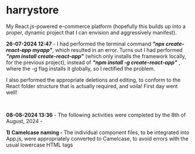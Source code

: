 # harrystore

My React.js-powered e-commerce platform (hopefully this builds up into a proper, dynamic project that I can envision and aggressively manifest).

<b>26-07-2024 12:47</b> - I had performed the terminal command <b><i>"npx create-react-app myapp"</i></b>, which resulted in an error. Turns out I had performed <b><i>"npm install create-react-app"</i></b> (which only installs the framework locally, for the previous project), instead of <b><i>"npm install -g create-react-app"</i></b> , where the -g flag installs it globally, so I rectified the problem.
<p>I also performed the appropriate deletions and editing, to conform to the React folder structure that is actually required, and voila! First day went well!</p>

<br>

<b>08-08-2024 13:36</b> - The following activities were completed by the 8th of August, 2024 - 
<p><b>1) Camelcase naming - </b>The individual component files, to be integrated into App.js, were appropriately converted to Camelcase, to avoid errors with the usual lowercase HTML tags</p>

